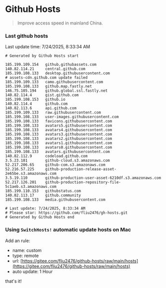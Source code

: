 # Github Hosts

> Improve access speed in mainland China.

### Last github hosts

Last update time: 7/24/2025, 8:33:34 AM

```base
# Generated by Github Hosts start 

185.199.109.154   github.githubassets.com
140.82.114.21     central.github.com
185.199.108.133   desktop.githubusercontent.com
# assets-cdn.github.com update failed
185.199.109.133   camo.githubusercontent.com
185.199.108.133   github.map.fastly.net
146.75.105.194    github.global.ssl.fastly.net
140.82.114.4      gist.github.com
185.199.108.153   github.io
140.82.114.4      github.com
140.82.113.6      api.github.com
185.199.109.133   raw.githubusercontent.com
185.199.108.133   user-images.githubusercontent.com
185.199.108.133   favicons.githubusercontent.com
185.199.108.133   avatars5.githubusercontent.com
185.199.108.133   avatars4.githubusercontent.com
185.199.108.133   avatars3.githubusercontent.com
185.199.108.133   avatars2.githubusercontent.com
185.199.108.133   avatars1.githubusercontent.com
185.199.108.133   avatars0.githubusercontent.com
185.199.108.133   avatars.githubusercontent.com
140.82.112.9      codeload.github.com
3.5.23.181        github-cloud.s3.amazonaws.com
52.217.206.65     github-com.s3.amazonaws.com
52.216.57.225     github-production-release-asset-2e65be.s3.amazonaws.com
3.5.19.110        github-production-user-asset-6210df.s3.amazonaws.com
52.217.126.201    github-production-repository-file-5c1aeb.s3.amazonaws.com
185.199.110.153   githubstatus.com
140.82.113.17     github.community
185.199.108.133   media.githubusercontent.com

# Last update: 7/24/2025, 8:33:34 AM
# Please star: https://github.com/fliu2476/gh-hosts.git
# Generated by Github Hosts end
```

### Using `SwitchHosts!` automatic update hosts on Mac
Add an rule:
- name: custom
- type: remote
- url: [https://gitee.com/fliu2476/github-hosts/raw/main/hosts](https://gitee.com/fliu2476/github-hosts/raw/main/hosts)
- auto update: 1 Hour

that's it!

